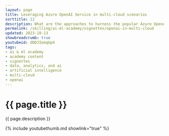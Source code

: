 ```yaml
---
layout: page
title: Leveraging Azure OpenAI Service in multi-cloud scenarios
sorttitle: 12
description: What are the approaches to harness the popular Azure OpenAI Service for building enterprise-grade applications on AWS, GCP, or alternative cloud platforms? Typical business use cases include content generation, summarization, code generation, information discovery and knowledge mining.
permalink: /skilling/ai-ml-academy/vignettes/openai-in-multi-cloud
updated: 2023-10-13
showbreadcrumb: true
youtubeid: dDDJIemqUp4
tags: 
- ai & ml academy
- academy content
- vignettes
- data, analytics, and ai
- artificial intelligence
- multi-cloud
- openai
---
```


# {{ page.title }}

{{ page.description }}

{% include youtubethumb.md showlink="true" %}